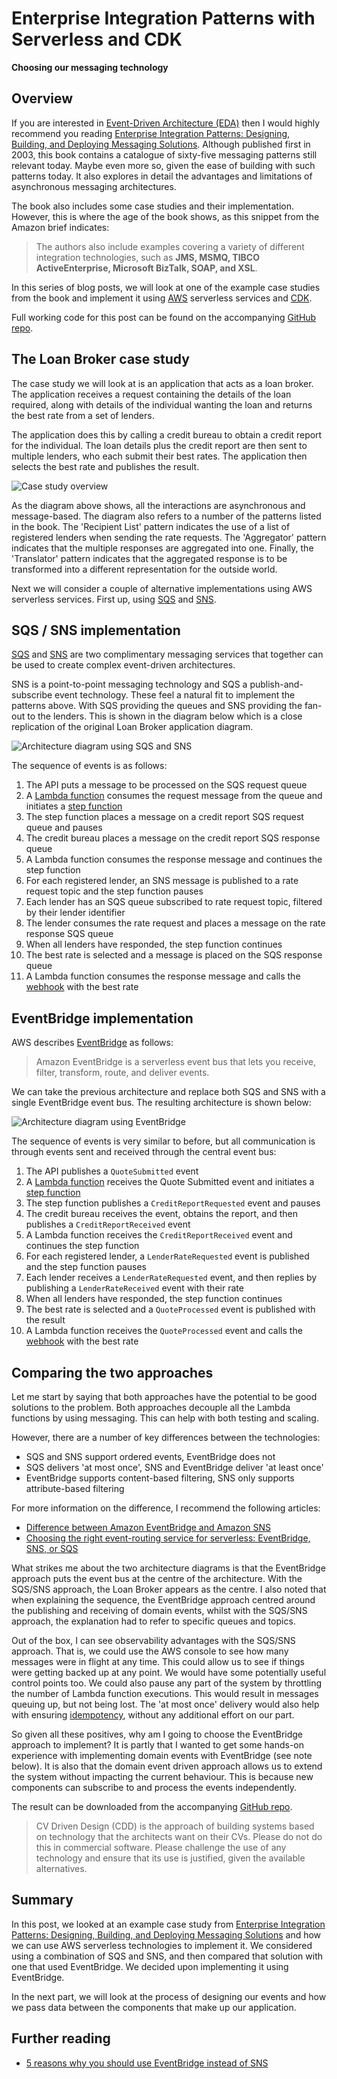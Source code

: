 # Enterprise Integration Patterns with Serverless and CDK

__Choosing our messaging technology__

## Overview

If you are interested in [Event-Driven Architecture (EDA)](https://aws.amazon.com/event-driven-architecture/) then I would highly recommend you reading [Enterprise Integration Patterns: Designing, Building, and Deploying Messaging Solutions](https://www.amazon.co.uk/Enterprise-Integration-Patterns-Designing-Addison-Wesley/dp/0321200683). Although published first in 2003, this book contains a catalogue of sixty-five messaging patterns still relevant today. Maybe even more so, given the ease of building with such patterns today. It also explores in detail the advantages and limitations of asynchronous messaging architectures.

The book also includes some case studies and their implementation. However, this is where the age of the book shows, as this snippet from the Amazon brief indicates:

> The authors also include examples covering a variety of different integration technologies, such as **JMS, MSMQ, TIBCO ActiveEnterprise, Microsoft BizTalk, SOAP, and XSL**.

In this series of blog posts, we will look at one of the example case studies from the book and implement it using [AWS](https://aws.amazon.com/) serverless services and [CDK](https://aws.amazon.com/cdk/).

Full working code for this post can be found on the accompanying [GitHub repo](https://github.com/andybalham/blog-enterprise-integration/tree/blog-part-1).

## The Loan Broker case study

The case study we will look at is an application that acts as a loan broker. The application receives a request containing the details of the loan required, along with details of the individual wanting the loan and returns the best rate from a set of lenders. 

The application does this by calling a credit bureau to obtain a credit report for the individual. The loan details plus the credit report are then sent to multiple lenders, who each submit their best rates. The application then selects the best rate and publishes the result.

![Case study overview](https://github.com/andybalham/blog-source-code/blob/master/blog-posts/images/ent-int-patterns-with-serverless-and-cdk/case-study.png?raw=true)

As the diagram above shows, all the interactions are asynchronous and message-based. The diagram also refers to a number of the patterns listed in the book. The 'Recipient List' pattern indicates the use of a list of registered lenders when sending the rate requests. The 'Aggregator' pattern indicates that the multiple responses are aggregated into one. Finally, the 'Translator' pattern indicates that the aggregated response is to be transformed into a different representation for the outside world.

Next we will consider a couple of alternative implementations using AWS serverless services. First up, using [SQS](https://aws.amazon.com/sqs/) and [SNS](https://aws.amazon.com/sns/).

## SQS / SNS implementation

[SQS](https://aws.amazon.com/sqs/) and [SNS](https://aws.amazon.com/sns/) are two complimentary messaging services that together can be used to create complex event-driven architectures. 

SNS is a point-to-point messaging technology and SQS a publish-and-subscribe event technology. These feel a natural fit to implement the patterns above. With SQS providing the queues and SNS providing the fan-out to the lenders. This is shown in the diagram below which is a close replication of the original Loan Broker application diagram.

![Architecture diagram using SQS and SNS](https://github.com/andybalham/blog-source-code/blob/master/blog-posts/images/ent-int-patterns-with-serverless-and-cdk/case-study-sns-sqs.png?raw=true)

The sequence of events is as follows:

1. The API puts a message to be processed on the SQS request queue
1. A [Lambda function](https://aws.amazon.com/lambda/) consumes the request message from the queue and initiates a [step function](https://aws.amazon.com/step-functions/)
1. The step function places a message on a credit report SQS request queue and pauses
1. The credit bureau places a message on the credit report SQS response queue
1. A Lambda function consumes the response message and continues the step function
1. For each registered lender, an SNS message is published to a rate request topic and the step function pauses
1. Each lender has an SQS queue subscribed to rate request topic, filtered by their lender identifier
1. The lender consumes the rate request and places a message on the rate response SQS queue
1. When all lenders have responded, the step function continues
1. The best rate is selected and a message is placed on the SQS response queue
1. A Lambda function consumes the response message and calls the [webhook](https://www.getvero.com/resources/webhooks/) with the best rate

## EventBridge implementation

AWS describes [EventBridge](https://aws.amazon.com/eventbridge/) as follows:

> Amazon EventBridge is a serverless event bus that lets you receive, filter, transform, route, and deliver events. 

We can take the previous architecture and replace both SQS and SNS with a single EventBridge event bus. The resulting architecture is shown below:

![Architecture diagram using EventBridge](https://github.com/andybalham/blog-source-code/blob/master/blog-posts/images/ent-int-patterns-with-serverless-and-cdk/case-study-eventbridge.png?raw=true)

The sequence of events is very similar to before, but all communication is through events sent and received through the central event bus:

1. The API publishes a `QuoteSubmitted` event
1. A [Lambda function](https://aws.amazon.com/lambda/) receives the Quote Submitted event and initiates a [step function](https://aws.amazon.com/step-functions/)
1. The step function publishes a `CreditReportRequested` event and pauses
1. The credit bureau receives the event, obtains the report, and then publishes a `CreditReportReceived` event
1. A Lambda function receives the `CreditReportReceived` event and continues the step function
1. For each registered lender, a `LenderRateRequested` event is published and the step function pauses
1. Each lender receives a `LenderRateRequested` event, and then replies by publishing a `LenderRateReceived` event with their rate
1. When all lenders have responded, the step function continues
1. The best rate is selected and a `QuoteProcessed` event is published with the result
1. A Lambda function receives the `QuoteProcessed` event and calls the [webhook](https://www.getvero.com/resources/webhooks/) with the best rate

## Comparing the two approaches

Let me start by saying that both approaches have the potential to be good solutions to the problem. Both approaches decouple all the Lambda functions by using messaging. This can help with both testing and scaling.

However, there are a number of key differences between the technologies:

- SQS and SNS support ordered events, EventBridge does not
- SQS delivers 'at most once', SNS and EventBridge deliver 'at least once'
- EventBridge supports content-based filtering, SNS only supports attribute-based filtering

For more information on the difference, I recommend the following articles:

- [Difference between Amazon EventBridge and Amazon SNS](https://medium.com/awesome-cloud/aws-difference-between-amazon-eventbridge-and-amazon-sns-comparison-aws-eventbridge-vs-aws-sns-46708bf5313)
- [Choosing the right event-routing service for serverless: EventBridge, SNS, or SQS](https://lumigo.io/blog/choosing-the-right-event-routing-on-aws-eventbridge-sns-or-sqs/)

What strikes me about the two architecture diagrams is that the EventBridge approach puts the event bus at the centre of the architecture. With the SQS/SNS approach, the Loan Broker appears as the centre. I also noted that when explaining the sequence, the EventBridge approach centred around the publishing and receiving of domain events, whilst with the SQS/SNS approach, the explanation had to refer to specific queues and topics.

Out of the box, I can see observability advantages with the SQS/SNS approach. That is, we could use the AWS console to see how many messages were in flight at any time. This could allow us to see if things were getting backed up at any point. We would have some potentially useful control points too. We could also pause any part of the system by throttling the number of Lambda function executions. This would result in messages queuing up, but not being lost. The 'at most once' delivery would also help with ensuring [idempotency](https://www.restapitutorial.com/lessons/idempotency.html), without any additional effort on our part.

So given all these positives, why am I going to choose the EventBridge approach to implement? It is partly that I wanted to get some hands-on experience with implementing domain events with EventBridge (see note below). It is also that the domain event driven approach allows us to extend the system without impacting the current behaviour. This is because new components can subscribe to and process the events independently.

The result can be downloaded from the accompanying [GitHub repo](https://github.com/andybalham/blog-enterprise-integration/tree/blog-part-1).

> CV Driven Design (CDD) is the approach of building systems based on technology that the architects want on their CVs. Please do not do this in commercial software. Please challenge the use of any technology and ensure that its use is justified, given the available alternatives.

## Summary

In this post, we looked at an example case study from [Enterprise Integration Patterns: Designing, Building, and Deploying Messaging Solutions](https://www.amazon.co.uk/Enterprise-Integration-Patterns-Designing-Addison-Wesley/dp/0321200683) and how we can use AWS serverless technologies to implement it. We considered using a combination of SQS and SNS, and then compared that solution with one that used EventBridge. We decided upon implementing it using EventBridge.

In the next part, we will look at the process of designing our events and how we pass data between the components that make up our application.

## Further reading

- [5 reasons why you should use EventBridge instead of SNS](https://lumigo.io/blog/5-reasons-why-you-should-use-eventbridge-instead-of-sns/)
